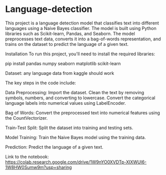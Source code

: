 # Language-detection

This project is a language detection model that classifies text into different languages using a Naive Bayes classifier. 
The model is built using Python libraries such as Scikit-learn, Pandas, and Seaborn. 
The model preprocesses text data, converts it into a bag-of-words representation, and trains on the dataset to predict the language of a given text.

Installation
To run this project, you'll need to install the required libraries:

pip install pandas numpy seaborn matplotlib scikit-learn

Dataset: any language data from kaggle should work

The key steps in the code include:

Data Preprocessing:
Import the dataset.
Clean the text by removing symbols, numbers, and converting to lowercase.
Convert the categorical language labels into numerical values using LabelEncoder.

Bag of Words:
Convert the preprocessed text into numerical features using the CountVectorizer.

Train-Test Split:
Split the dataset into training and testing sets.

Model Training:
Train the Naive Bayes model using the training data.

Prediction:
Predict the language of a given text.


Link to the notebook: https://colab.research.google.com/drive/1W9nYO0XVDTp-XIXWUl6-1W8HW0Sumw9m?usp=sharing
